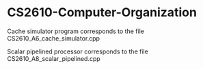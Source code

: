 # CS2610-Computer-Organization
Cache simulator program corresponds to the file CS2610_A6_cache_simulator.cpp

Scalar pipelined processor corresponds to the file CS2610_A8_scalar_pipelined.cpp

